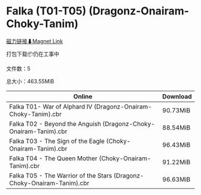# Falka (T01-T05) (Dragonz-Onairam-Choky-Tanim)

[磁力链接⬇Magnet Link](magnet:?xt=urn:btih:0a2222c88f6e323d2945ffe3dd6df3f5c6952b9f&dn=Falka%20%28T01-T05%29%20%28Dragonz-Onairam-Choky-Tanim%29)

打包下载📦仍在工事中

文件数：5

总大小：463.55MiB

Online | Download
--- | ---
Falka T01- War of Alphard IV (Dragonz-Onairam-Choky-Tanim).cbr | 90.73MiB
Falka T02 - Beyond the Anguish (Dragonz-Choky-Onairam-Tanim).cbr | 88.54MiB
Falka T03 - The Sign of the Eagle (Choky-Onairam-Tanim).cbr | 96.43MiB
Falka T04 - The Queen Mother (Choky-Onairam-Tanim).cbr | 91.22MiB
Falka T05 - The Warrior of the Stars (Dragonz-Choky-Onairam-Tanim).cbr | 96.63MiB